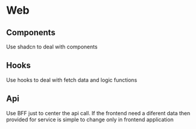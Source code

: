 # Web

## Components

Use shadcn to deal with components

## Hooks

Use hooks to deal with fetch data and logic functions

## Api

Use BFF just to center the api call. If the frontend need a diferent data then provided for service is simple to change only in frontend application
